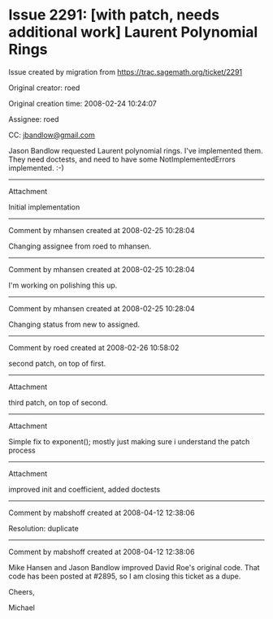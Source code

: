 # Issue 2291: [with patch, needs additional work] Laurent Polynomial Rings

Issue created by migration from https://trac.sagemath.org/ticket/2291

Original creator: roed

Original creation time: 2008-02-24 10:24:07

Assignee: roed

CC:  jbandlow@gmail.com

Jason Bandlow requested Laurent polynomial rings.  I've implemented them.  They need doctests, and need to have some NotImplementedErrors implemented.  :-)


---

Attachment

Initial implementation


---

Comment by mhansen created at 2008-02-25 10:28:04

Changing assignee from roed to mhansen.


---

Comment by mhansen created at 2008-02-25 10:28:04

I'm working on polishing this up.


---

Comment by mhansen created at 2008-02-25 10:28:04

Changing status from new to assigned.


---

Comment by roed created at 2008-02-26 10:58:02

second patch, on top of first.


---

Attachment

third patch, on top of second.


---

Attachment

Simple fix to exponent(); mostly just making sure i understand the patch process


---

Attachment

improved init and coefficient, added doctests


---

Comment by mabshoff created at 2008-04-12 12:38:06

Resolution: duplicate


---

Comment by mabshoff created at 2008-04-12 12:38:06

Mike Hansen and Jason Bandlow improved David Roe's original code. That code has been posted at #2895, so I am closing this ticket as a dupe.

Cheers,

Michael
